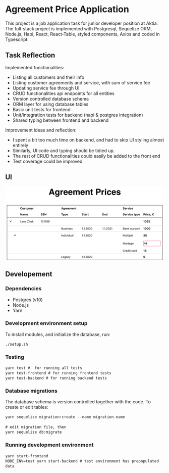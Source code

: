 # Agreement Price Application

This project is a job application task for junior developer position at Aktia. The full-stack project is implemented with Postgresql, Sequelize ORM, Node.js, Hapi, React, React-Table, styled components, Axios and coded in Typescript.

## Task Reflection

Implemented functionalities:

- Listing all customers and their info
- Listing customer agreements and service, with sum of service fee
- Updating service fee through UI
- CRUD functionalities api endpoints for all entities
- Version controlled database schema
- ORM layer for using database tables
- Basic unit tests for frontend
- Unit/integration tests for backend (hapi & postgres integration)
- Shared typing between frontend and backend

Improvement ideas and reflection:

- I spent a bit too much time on backend, and had to skip UI styling almost entirely
- Similarly, UI code and typing should be tidied up.
- The rest of CRUD functionalities could easily be added to the front end
- Test coverage could be improved

## UI

![UI example](/example.png)

## Developement

### Dependencies

- Postgres (v10)
- Node.js
- Yarn

### Development environment setup

To install modules, and initialize the database, run:

```
./setup.sh
```

### Testing

```
yarn test #  for running all tests
yarn test-frontend # for running frontend tests
yarn test-backend # for running backend tests
```

### Database migrations

The database schema is version controlled together with the code. To create or edit tables:

```
yarn sequelize migration:create --name migration-name

# edit migration file, then
yarn sequelize db:migrate
```

### Running development environment

```
yarn start-frontend
NODE_ENV=test yarn start-backend # test environment has prepopulated data
```

